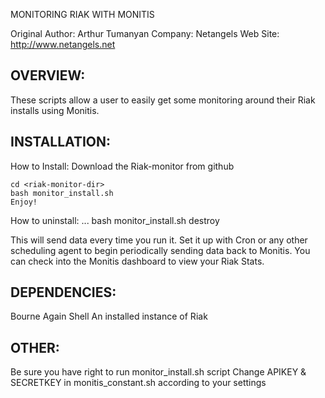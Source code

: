 MONITORING RIAK WITH MONITIS

Original Author: Arthur Tumanyan
Company: Netangels
Web Site: http://www.netangels.net

OVERVIEW:
---------
These scripts allow a user to easily get some monitoring around their Riak installs using Monitis.


INSTALLATION:
-------------
How to Install:
	Download the Riak-monitor from github

	cd <riak-monitor-dir>
	bash monitor_install.sh
	Enjoy!
How to uninstall:
	...
	bash monitor_install.sh destroy   


This will send data every time you run it.  Set it up with Cron or any other
scheduling agent to begin periodically sending data back to Monitis.  You can 
check into the Monitis dashboard to view your Riak Stats.


DEPENDENCIES:
-------------
Bourne Again Shell
An installed instance of Riak

OTHER:
------
Be sure you have right to run monitor_install.sh script
Change APIKEY & SECRETKEY in monitis_constant.sh according to your settings
